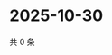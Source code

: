 # 2025-10-30

共 0 条

<!-- BEGIN ZHIHUQUESTIONS -->
<!-- 最后更新时间 Thu Oct 30 2025 11:38:40 GMT+0800 (China Standard Time) -->

<!-- END ZHIHUQUESTIONS -->
